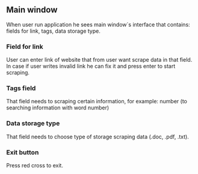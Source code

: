 ## Main window ##
When user run application he sees main window`s interface that 
contains: fields for link, tags, data storage type.

### Field for link ###
User can enter link of website that from user want scrape data in that field. In case if user writes invalid link he can fix it 
and press enter to start scraping.

### Tags field ###
That field needs to scraping certain information, for example: number (to searching information with word number)

### Data storage type ###
That field needs to choose type of storage scraping data (.doc, .pdf, .txt).

### Exit button ###
Press red cross to exit.
